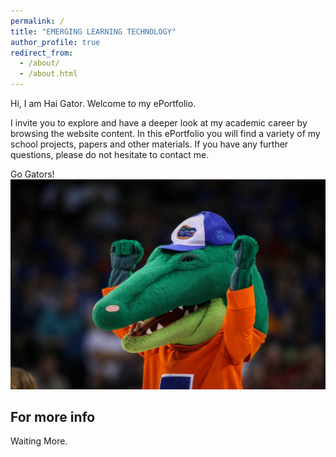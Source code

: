 ```yaml
---
permalink: /
title: "EMERGING LEARNING TECHNOLOGY"
author_profile: true
redirect_from: 
  - /about/
  - /about.html
---
```


Hi, I am Hai Gator. Welcome to my ePortfolio.  

I invite you to explore and have a deeper look at my academic career by browsing the website content. In this ePortfolio you will find a variety of my school projects, papers and other materials. If you have any further questions, please do not hesitate to contact me.

Go Gators!
![Editing a markdown file for a talk](/images/gator.webp)

For more info
------
Waiting More.
<!-- More info about configuring Academic Pages can be found in [the guide](https://academicpages.github.io/markdown/). -->


